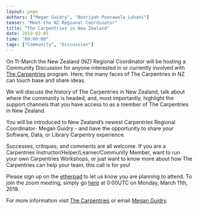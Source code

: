 ```yaml
---
layout: page
authors: ["Megan Guidry", "Nooriyah Poonawala Lohani"]
teaser: "Meet the NZ Regional Coordinator"
title: "The Carpentries in New Zealand"
date: 2019-03-05
time: "09:00:00"
tags: ["Community", "Discussion"]
---
```



On 11-March the New Zealand (NZ) Regional Coordinator will be hosting a Community Discussion for anyone interested in or currently involved with [The Carpentries](http://carpentries.org/) program. Here, the many faces of The Carpentries in NZ can touch base and share ideas.

We will discuss the history of The Carpentries in New Zealand, talk about where the community is headed, and, most importantly, highlight the support channels that you have access to as a member of The Carpentries in New Zealand.

You will be introduced to New Zealand’s newest Carpentries Regional Coordinator- Megan Guidry - and have the opportunity to share your Software, Data, or Library Carpentry experience. 

Successes, critiques, and comments are all welcome. If you are a Carpentries Instructor/Helper/Learner/Community Member, want to run your own Carpentries Workshops, or just want to know more about how The Carpentries can help your team, this call is for you!

Please sign up on the [etherpad](https://pad.carpentries.org/community-discussions) to let us know you are planning to attend. To join the zoom meeting, simply go [here](https://carpentries.zoom.us/my/carpentriesroom2)  at 0:00UTC on Monday, March 11th, 2019. 

For more information visit [The Carpentries](https://carpentries.org/) or email [Megan Guidry](mailto:megan.guidry@nesi.org.nz).  



